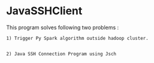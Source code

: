 # JavaSSHClient

This program solves following two problems :


    1) Trigger Py Spark algorithm outside hadoop cluster.


    2) Java SSH Connection Program using Jsch
